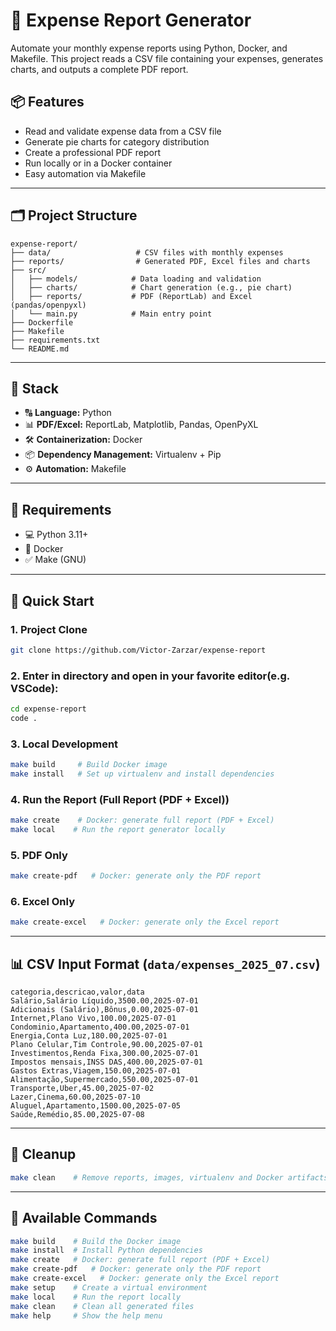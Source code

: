 # 🧾 Expense Report Generator

Automate your monthly expense reports using Python, Docker, and Makefile. This project reads a CSV file containing your expenses, generates charts, and outputs a complete PDF report.

## 📦 Features

- Read and validate expense data from a CSV file
- Generate pie charts for category distribution
- Create a professional PDF report
- Run locally or in a Docker container
- Easy automation via Makefile

---

## 🗂️ Project Structure

```
expense-report/
├── data/                   # CSV files with monthly expenses
├── reports/                # Generated PDF, Excel files and charts
├── src/
│   ├── models/            # Data loading and validation
│   ├── charts/            # Chart generation (e.g., pie chart)
│   ├── reports/           # PDF (ReportLab) and Excel (pandas/openpyxl)
│   └── main.py            # Main entry point
├── Dockerfile
├── Makefile
├── requirements.txt
└── README.md
```

---

## 🦾 Stack

- 🔠 **Language:** Python
- 📊 **PDF/Excel:** ReportLab, Matplotlib, Pandas, OpenPyXL
- 🛠️ **Containerization:** Docker
- 📦 **Dependency Management:** Virtualenv + Pip
- ⚙️ **Automation:** Makefile

---

## 🔧 Requirements

- 💻 Python 3.11+
- 🐳 Docker
- ✅ Make (GNU)

---

## 🚀 Quick Start

### 1. Project Clone
```bash
git clone https://github.com/Victor-Zarzar/expense-report
```

### 2. Enter in directory and open in your favorite editor(e.g. VSCode):
```bash
cd expense-report
code .
```

### 3. Local Development

```bash
make build     # Build Docker image
make install   # Set up virtualenv and install dependencies
```

### 4. Run the Report (Full Report (PDF + Excel))

```bash
make create    # Docker: generate full report (PDF + Excel)
make local    # Run the report generator locally
```

### 5. PDF Only

```bash
make create-pdf   # Docker: generate only the PDF report
```

### 6. Excel Only

```bash
make create-excel   # Docker: generate only the Excel report

```

---

## 📊 CSV Input Format (`data/expenses_2025_07.csv`)

```csv
categoria,descricao,valor,data
Salário,Salário Líquido,3500.00,2025-07-01
Adicionais (Salário),Bônus,0.00,2025-07-01
Internet,Plano Vivo,100.00,2025-07-01
Condominio,Apartamento,400.00,2025-07-01
Energia,Conta Luz,180.00,2025-07-01
Plano Celular,Tim Controle,90.00,2025-07-01
Investimentos,Renda Fixa,300.00,2025-07-01
Impostos mensais,INSS DAS,400.00,2025-07-01
Gastos Extras,Viagem,150.00,2025-07-01
Alimentação,Supermercado,550.00,2025-07-01
Transporte,Uber,45.00,2025-07-02
Lazer,Cinema,60.00,2025-07-10
Aluguel,Apartamento,1500.00,2025-07-05
Saúde,Remédio,85.00,2025-07-08
```

---

## 🧹 Cleanup

```bash
make clean    # Remove reports, images, virtualenv and Docker artifacts
```

---

## 📘 Available Commands

```bash
make build    # Build the Docker image
make install  # Install Python dependencies
make create   # Docker: generate full report (PDF + Excel)
make create-pdf   # Docker: generate only the PDF report
make create-excel   # Docker: generate only the Excel report
make setup    # Create a virtual environment
make local    # Run the report locally
make clean    # Clean all generated files
make help     # Show the help menu
```